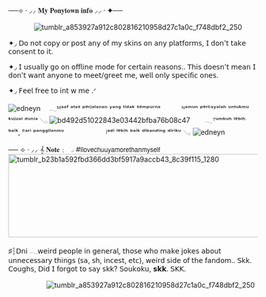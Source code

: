 ──⟢ · ⸝⸝ 𝐌𝐲 𝐏𝐨𝐧𝐲𝐭𝐨𝐰𝐧 𝐢𝐧𝐟𝐨 ⸝⸝ · ✦──

ㅤㅤㅤㅤ![tumblr_a853927a912c802816210958d27c1a0c_f748dbf2_250](https://github.com/user-attachments/assets/12f58999-df15-4107-a09d-1aba53a7fa4d)

✦◞ 𝖣𝗈 𝗇𝗈𝗍 𝖼𝗈𝗉𝗒 𝗈𝗋 𝗉𝗈𝗌𝗍 𝖺𝗇𝗒 𝗈𝖿 𝗆𝗒 𝗌𝗄𝗂𝗇𝗌 𝗈𝗇 𝖺𝗇𝗒 𝗉𝗅𝖺𝗍𝖿𝗈𝗋𝗆𝗌, 𝖨 𝖽𝗈𝗇'𝗍 𝗍𝖺𝗄𝖾 𝖼𝗈𝗇𝗌𝖾𝗇𝗍 𝗍𝗈 𝗂𝗍. 

✦◞ 𝖨 𝗎𝗌𝗎𝖺𝗅𝗅𝗒 𝗀𝗈 𝗈𝗇 𝗈𝖿𝖿𝗅𝗂𝗇𝖾 𝗆𝗈𝖽𝖾 𝖿𝗈𝗋 𝖼𝖾𝗋𝗍𝖺𝗂𝗇 𝗋𝖾𝖺𝗌𝗈𝗇𝗌.. 𝖳𝗁𝗂𝗌 𝖽𝗈𝖾𝗌𝗇'𝗍 𝗆𝖾𝖺𝗇 𝖨 𝖽𝗈𝗇'𝗍 𝗐𝖺𝗇𝗍 𝖺𝗇𝗒𝗈𝗇𝖾 𝗍𝗈 𝗆𝖾𝖾𝗍/𝗀𝗋𝖾𝖾𝗍 𝗆𝖾, 𝗐𝖾𝗅𝗅 𝗈𝗇𝗅𝗒 𝗌𝗉𝖾𝖼𝗂𝖿𝗂𝖼 𝗈𝗇𝖾𝗌. 

✦◞ 𝖥𝖾𝖾𝗅 𝖿𝗋𝖾𝖾 𝗍𝗈 𝗂𝗇𝗍 𝗐 𝗆𝖾 .ᐟ 

![edneyn](https://github.com/user-attachments/assets/4cc892f0-1b42-48dc-b07f-a1ac120be160)
ㅤ𓂃ᴹᵃᵃᶠ ᵃᵗᵃˢ ᵖᵉʳʲᵃˡᵃⁿᵃⁿ ʸᵃⁿᵍ ᵗⁱᵈᵃᵏ ˢᵉᵐᵖᵘʳⁿᵃ ㅤㅤㅤᴺᵃᵐᵘⁿ ᵖᵉʳᶜᵃʸᵃˡᵃʰ ᵘⁿᵗᵘᵏᵐᵘ ᵏᵘʲᵘᵃˡ ᵈᵘⁿⁱᵃ 𓂅
![bd492d51022843e03442bfba76b08c47](https://github.com/user-attachments/assets/f00ad536-0499-498d-84ab-1c952a802f7c)
ㅤㅤ𓂃ᵀᵘᵐᵇᵘʰ ˡᵉᵇⁱʰ ᵇᵃⁱᵏ, ᶜᵃʳⁱ ᵖᵃⁿᵍᵍⁱˡᵃⁿᵐᵘㅤㅤ ㅤㅤ
ㅤㅤᴶᵃᵈⁱ ˡᵉᵇⁱʰ ᵇᵃⁱᵏ ᵈⁱᵇᵃⁿᵈⁱⁿᵍ ᵈⁱʳⁱᵏᵘ 𓂅
![edneyn](https://github.com/user-attachments/assets/140cca93-fbc0-4149-afd7-c3d70a8b16e1)

── ⟢ · ⸝⸝ 𝄞 𝐍𝐨𝐭𝐞﹕
◞ #𝖨𝗅𝗈𝗏𝖾𝖼𝗁𝗎𝗎𝗒𝖺𝗆𝗈𝗋𝖾𝗍𝗁𝖺𝗇𝗆𝗒𝗌𝖾𝗅𝖿 
<img width="1280" height="168" alt="tumblr_b23b1a592fbd366dd3bf5917a9accb43_8c39f115_1280" src="https://github.com/user-attachments/assets/895e3d0a-158a-41d9-a1e7-e8ac88af0e00" />


♯┆𝖣𝗇𝗂 𓂃𝗐𝖾𝗂𝗋𝖽 𝗉𝖾𝗈𝗉𝗅𝖾 𝗂𝗇 𝗀𝖾𝗇𝖾𝗋𝖺𝗅, 𝗍𝗁𝗈𝗌𝖾 𝗐𝗁𝗈 𝗆𝖺𝗄𝖾 𝗃𝗈𝗄𝖾𝗌 𝖺𝖻𝗈𝗎𝗍 𝗎𝗇𝗇𝖾𝖼𝖾𝗌𝗌𝖺𝗋𝗒 𝗍𝗁𝗂𝗇𝗀𝗌 (𝗌𝖺, 𝗌𝗁, 𝗂𝗇𝖼𝖾𝗌𝗍, 𝖾𝗍𝖼), 𝗐𝖾𝗂𝗋𝖽 𝗌𝗂𝖽𝖾 𝗈𝖿 𝗍𝗁𝖾 𝖿𝖺𝗇𝖽𝗈𝗆.. 𝖲𝗄𝗄. 𝖢𝗈𝗎𝗀𝗁𝗌, 𝖣𝗂𝖽 𝖨 𝖿𝗈𝗋𝗀𝗈𝗍 𝗍𝗈 𝗌𝖺𝗒 𝗌𝗄𝗄? 𝖲𝗈𝗎𝗄𝗈𝗄𝗎, 𝘀𝗸𝗸. 𝖲𝖪𝖪.

ㅤㅤㅤㅤㅤㅤ![tumblr_a853927a912c802816210958d27c1a0c_f748dbf2_250](https://github.com/user-attachments/assets/2531482b-67a1-492c-a4c2-06b64e465398)

